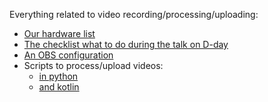 Everything related to video recording/processing/uploading:

* [Our hardware list](doc/HARDWARE_LIST.md)
* [The checklist what to do during the talk on D-day](doc/CHECKLIST.md)
* [An OBS configuration](obs/scene)
* Scripts to process/upload videos:
  * [in python](script)
  * [and kotlin](kscripts)

